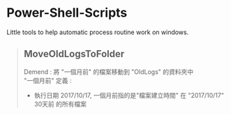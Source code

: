 # Power-Shell-Scripts
Little tools to help automatic process routine work on windows.

>## MoveOldLogsToFolder
>Demend :
>將 "一個月前" 的檔案移動到 "OldLogs" 的資料夾中  
>"一個月前" 定義 : 
>* 執行日期 2017/10/17, 一個月前指的是"檔案建立時間" 在 "2017/10/17" 30天前 的所有檔案
